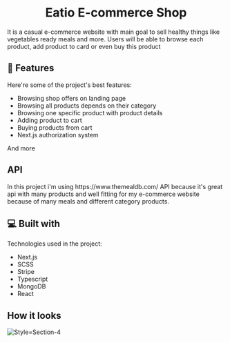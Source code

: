 <h1 align="center" id="title">Eatio E-commerce Shop</h1>

<p id="description">It is a casual e-commerce website with main goal to sell healthy things like vegetables ready meals and more. Users will be able to browse each product, add product to card or even buy this product</p>

  
  
<h2>🧐 Features</h2>

Here're some of the project's best features:

*   Browsing shop offers on landing page
*   Browsing all products depends on their category
*   Browsing one specific product with product details
*   Adding product to cart
*   Buying products from cart
*   Next.js authorization system

And more

<h2>API</h2>
In this project i'm using https://www.themealdb.com/ API because it's great api with many products and well fitting for my e-commerce website because of many meals and different category products.

  
  
<h2>💻 Built with</h2>

Technologies used in the project:

*   Next.js
*   SCSS
*   Stripe
*   Typescript
*   MongoDB
*   React

  <h2>How it looks</h2>
  
  ![Style=Section-4](https://github.com/Peterr181/eatio-eccomerce-shop/assets/102172769/370af8a9-b272-4738-a0c4-045b6a6879a4)

